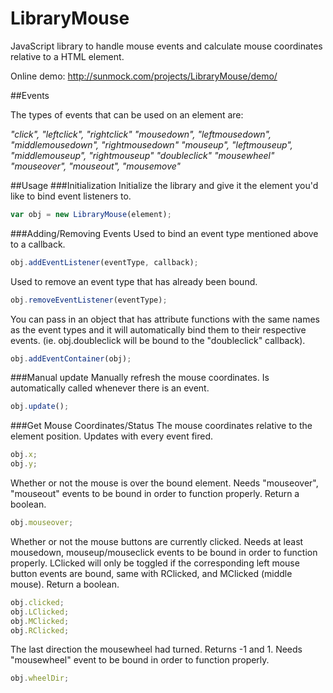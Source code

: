 LibraryMouse
============

JavaScript library to handle mouse events and calculate mouse coordinates relative to a HTML element.

Online demo: http://sunmock.com/projects/LibraryMouse/demo/

##Events

The types of events that can be used on an element are:

*"click", "leftclick", "rightclick"
"mousedown", "leftmousedown", "middlemousedown", "rightmousedown"
"mouseup", "leftmouseup", "middlemouseup", "rightmouseup"
"doubleclick"
"mousewheel"
"mouseover", "mouseout", "mousemove"*

##Usage
###Initialization
Initialize the library and give it the element you'd like to bind event listeners to.
```javascript
var obj = new LibraryMouse(element);
```

###Adding/Removing Events
Used to bind an event type mentioned above to a callback.
```javascript
obj.addEventListener(eventType, callback);
```

Used to remove an event type that has already been bound.
```javascript
obj.removeEventListener(eventType);
```

You can pass in an object that has attribute functions with the same names as the event types and it will automatically bind them to their respective events. (ie. obj.doubleclick will be bound to the "doubleclick" callback).
```javascript
obj.addEventContainer(obj);
```

###Manual update
Manually refresh the mouse coordinates. Is automatically called whenever there is an event.
```javascript
obj.update();
```

###Get Mouse Coordinates/Status
The mouse coordinates relative to the element position. Updates with every event fired.
```javascript
obj.x;
obj.y;
```

Whether or not the mouse is over the bound element. Needs "mouseover", "mouseout" events to be bound in order to function properly. Return a boolean.
```javascript
obj.mouseover;
```

Whether or not the mouse buttons are currently clicked. Needs at least mousedown, mouseup/mouseclick events to be bound in order to function properly. LClicked will only be toggled if the corresponding left mouse button events are bound, same with RClicked, and MClicked (middle mouse). Return a boolean.
```javascript
obj.clicked;
obj.LClicked;
obj.MClicked;
obj.RClicked;
```

The last direction the mousewheel had turned. Returns -1 and 1. Needs "mousewheel" event to be bound in order to function properly.
```javascript
obj.wheelDir;
```
